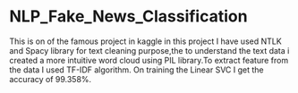 # NLP_Fake_News_Classification
This is on of the famous project in kaggle 
in this project I have used NTLK and Spacy library for text cleaning purpose,the to understand the text data i created a more intuitive word cloud using PIL library.To extract feature from the data I used TF-IDF algorithm. On training the Linear SVC I get the accuracy of 99.358%.
